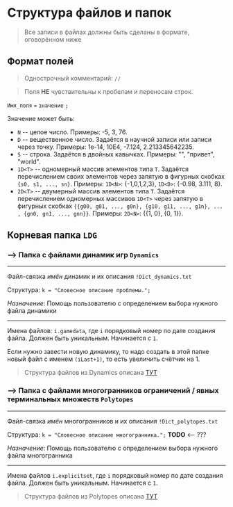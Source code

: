 # Структура файлов и папок

> Все записи в файлах должны быть сделаны в формате, оговорённом ниже

## Формат полей

> Однострочный комментарий: `//`

> Поля **НЕ** чувствительны к пробелам и переносам строк.

`Имя_поля` `=` `значение` `;`

Значение может быть:

* `N` -- целое число. Примеры: -5, 3, 76.
* `D` -- вещественное число. Задаётся в научной записи или записи через точку. Примеры: 1e-14, 10E4, -7.124, 2.213345642235.
* `S` -- строка. Задаётся в двойных кавычках. Примеры: "", "привет", "world".
* `1D<T>` -- одномерный массив элементов типа `T`. Задаётся перечислением своих элементов через запятую в фигурных скобках `{s0, s1, ..., sn}`. Примеры: `1D<N>`: {-1,0,1,2,3}, `1D<D>`: {-0.98, 3.111, 8}.
* `2D<T>` -- двумерный массив элементов типа `T`. Задаётся перечислением одномерных массивов `1D<T>` через запятую в фигурных скобках  `{{g00, g01, ..., g0n}, {g10, g11, ..., g1n}, ... , {gn0, gn1, ..., gnn}}`. Примеры: `2D<N>`: {{1, 0}, {0, 1}}. 


## Корневая папка `LDG`

### --> Папка с файлами динамик игр `Dynamics`

---
Файл-связка _имён_ динамик и их описания `!Dict_dynamics.txt`

Структура:
`k = "Словесное описание проблемы.";`

*Назначение*: Помощь пользователю с определением выбора нужного файла динамики

---
Имена файлов: `i.gamedata`, где `i` порядковый номер по дате создания файла. Должен быть уникальным. Начинается с `1`.

Если нужно завести новую динамику, то надо создать в этой папке новый файл с именем `(iLast+1)`, то есть увеличить счётчик на 1.

> Структура файлов из Dynamics описана [ТУТ](Dynamics.md)


### --> Папка с файлами многогранников ограничений / явных терминальных множеств `Polytopes`

---
Файл-связка _имён_ многогранников и их описания `!Dict_polytopes.txt`

Структура:
`k = "Словесное описание многогранника.";` **TODO** <-- ???

*Назначение*: Помощь пользователю с определением выбора нужного файла многогранника

---
Имена файлов `i.explicitset`, где `i` порядковый номер по дате создания файла. Должен быть уникальным. Начинается с `1`.

> Структура файлов из Polytopes описана [ТУТ](Polytopes.md)























